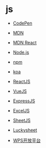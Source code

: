 # js


<div id = "首"></div>
<script src = "../js/首.js"></script>


* [CodePen](https://codepen.io/pen)


* [MDN](https://developer.mozilla.org/zh-CN/)
* [MDN React](https://developer.mozilla.org/zh-CN/docs/Learn/Tools_and_testing/Client-side_JavaScript_frameworks/React_getting_started)


* [Node.js](https://nodejs.org/zh-cn/docs/guides/)
* [npm](https://www.npmjs.com/)
* [koa](https://www.npmjs.com/package/koa)


* [ReactJS](https://zh-hans.reactjs.org/)
* [VueJS](https://v3.cn.vuejs.org/guide/introduction.html)

* [ExpressJS](https://github.com/expressjs/express)


* [ExcelJS](https://github.com/exceljs/exceljs/blob/master/README_zh.md)
* [SheetJS](https://sheetjs.com/)
* [Luckysheet](https://mengshukeji.github.io/LuckysheetDocs/zh/guide/)
* [WPS开放平台](https://open.wps.cn/docs/client/wpsLoad)
